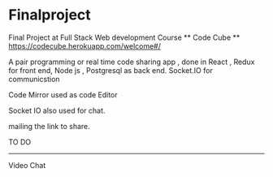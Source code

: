 # Finalproject

Final Project at Full Stack Web development Course ** Code Cube ** https://codecube.herokuapp.com/welcome#/

A pair programming or real time code sharing app , done in React , Redux for front end, Node js , Postgresql as back end. Socket.IO for communicstion

Code Mirror used as code Editor

Socket IO also used for chat.
 
mailing the link to share.

TO DO
******
Video Chat
